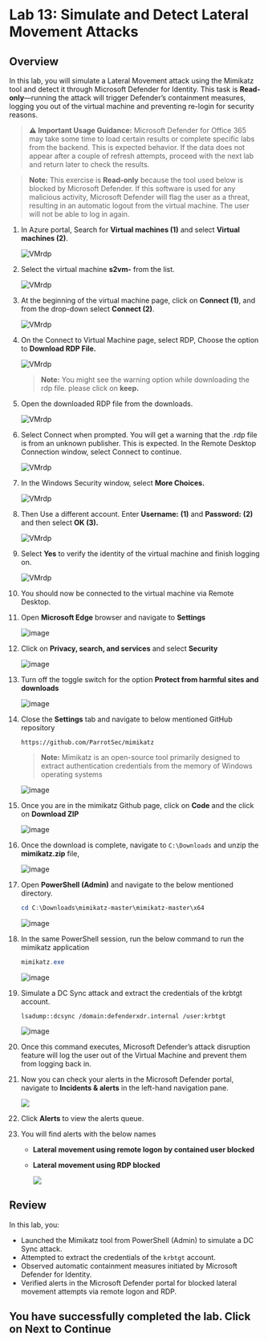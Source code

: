 # Lab 13: Simulate and Detect Lateral Movement Attacks

## Overview

In this lab, you will simulate a Lateral Movement attack using the Mimikatz tool and detect it through Microsoft Defender for Identity. This task is **Read-only**—running the attack will trigger Defender’s containment measures, logging you out of the virtual machine and preventing re-login for security reasons.

> **⚠ Important Usage Guidance:** Microsoft Defender for Office 365 may take some time to load certain results or complete specific labs from the backend. This is expected behavior. If the data does not appear after a couple of refresh attempts, proceed with the next lab and return later to check the results.

> **Note:** This exercise is **Read-only** because the tool used below is blocked by Microsoft Defender. If this software is used for any malicious activity, Microsoft Defender will flag the user as a threat, resulting in an automatic logout from the virtual machine. The user will not be able to log in again.

1. In Azure portal, Search for **Virtual machines (1)** and select **Virtual machines (2)**.

      ![VMrdp](./media/vm.png)

1. Select the virtual machine **s2vm-<inject key="DeploymentID" enableCopy="false" />** from the list.
   
      ![VMrdp](./media/xdr26.png)

1. At the beginning of the virtual machine page, click on **Connect (1)**, and from the drop-down select **Connect (2)**.

      ![VMrdp](./media/xdr27.png)

1. On the Connect to Virtual Machine page, select RDP, Choose the option to **Download RDP File.**

      ![VMrdp](./media/xdr28.png)

      >**Note:** You might see the warning option while downloading the rdp file. please click on **keep.**

1. Open the downloaded RDP file from the downloads.

      ![VMrdp](./media/xdr23.png)

1. Select Connect when prompted. You will get a warning that the .rdp file is from an unknown publisher. This is expected. In the Remote Desktop Connection window, select Connect to continue.

      ![VMrdp](./media/vm8.png)
   
1. In the Windows Security window, select **More Choices.**

      ![VMrdp](./media/xdr24.png)

 1. Then Use a different account. Enter **Username:** <inject key="Labvm Admin Username"></inject> **(1)** and **Password:** <inject key="Labvm Admin Password"></inject> **(2)** and then select **OK (3).**

      ![VMrdp](./media/vm6.png)

1. Select **Yes** to verify the identity of the virtual machine and finish logging on.

      ![VMrdp](./media/vm7.png)

1. You should now be connected to the virtual machine via Remote Desktop.

1. Open **Microsoft Edge** browser and navigate to **Settings**

      ![image](./media/attack1.png)

1. Click on **Privacy, search, and services** and select **Security**

      ![image](./media/attack1.png)

1. Turn off the toggle switch for the option **Protect from harmful sites and downloads**

      ![image](./media/attack1.png)

1. Close the **Settings** tab and navigate to below mentioned GitHub repository

    ```
    https://github.com/ParrotSec/mimikatz
    ```
    > **Note:** Mimikatz is an open-source tool primarily designed to extract authentication credentials from the memory of Windows operating systems

      ![image](./media/attack1.png)

1. Once you are in the mimikatz Github page, click on **Code** and the click on **Download ZIP**

      ![image](./media/attack1.png)

1. Once the download is complete, navigate to `C:\Downloads` and unzip the **mimikatz.zip** file,

      ![image](./media/attack1.png)

1. Open **PowerShell (Admin)** and navigate to the below mentioned directory.

      ```powershell
      cd C:\Downloads\mimikatz-master\mimikatz-master\x64
      ```

      ![image](./media/attack1.png)

1. In the same PowerShell session, run the below command to run the mimikatz application

     ```powershell
     mimikatz.exe 
     ```

      ![image](./media/attack1.png)

1. Simulate a DC Sync attack and extract the credentials of the krbtgt account.

      ```shell
      lsadump::dcsync /domain:defenderxdr.internal /user:krbtgt
      ```

      ![image](./media/attack1.png)

1. Once this command executes, Microsoft Defender’s attack disruption feature will log the user out of the Virtual Machine and prevent them from logging back in.

1. Now you can check your alerts in the Microsoft Defender portal, navigate to **Incidents & alerts** in the left-hand navigation pane.

      ![](./media/E1T3S3upd1.png)

1. Click **Alerts** to view the alerts queue.

1. You will find alerts with the below names
     - **Lateral movement using remote logon by contained user blocked**
     - **Lateral movement using RDP blocked**

       ![](./media/E1T3S3upd.png)

## Review

In this lab, you:
- Launched the Mimikatz tool from PowerShell (Admin) to simulate a DC Sync attack.
- Attempted to extract the credentials of the `krbtgt` account.
- Observed automatic containment measures initiated by Microsoft Defender for Identity.
- Verified alerts in the Microsoft Defender portal for blocked lateral movement attempts via remote logon and RDP.

## You have successfully completed the lab. Click on Next to Continue
